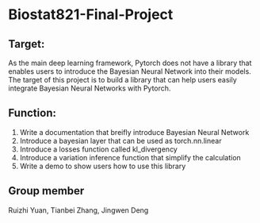 # Biostat821-Final-Project

## Target:
As the main deep learning framework, Pytorch does not have a library that enables users to introduce the Bayesian Neural Network into their models. The target of this project is to build a library that can help users easily integrate Bayesian Neural Networks with Pytorch.

## Function:
1. Write a documentation that breifly introduce Bayesian Neural Network
2. Introduce a bayesian layer that can be used as torch.nn.linear
3. Introduce a losses function called kl_divergency
4. Introduce a variation inference function that simplify the calculation
5. Write a demo to show users how to use this library 

## Group member
Ruizhi Yuan, Tianbei Zhang, Jingwen Deng
